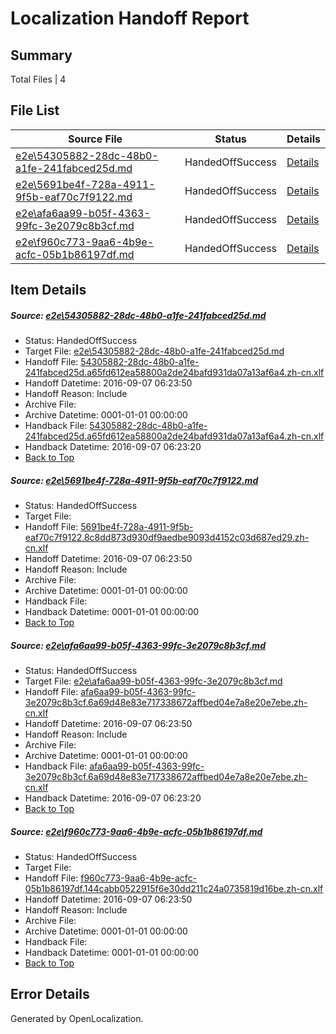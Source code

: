 # <a name='report-top'></a> Localization Handoff Report

## Summary
 Total Files | 4

## File List
 Source File | Status | Details 
 ----------- | ------ | ------- 
 [e2e\54305882-28dc-48b0-a1fe-241fabced25d.md](https://github.com/OpenLocalizationTestOrg/ol-test0/blob/dc0c97838b4ac0c2273dfa6a653f4e120365202d/e2e/54305882-28dc-48b0-a1fe-241fabced25d.md) | HandedOffSuccess | [Details](#ba768592bbf1b7734a6638b1766ac7f9e1b1a85e1)
 [e2e\5691be4f-728a-4911-9f5b-eaf70c7f9122.md](https://github.com/OpenLocalizationTestOrg/ol-test0/blob/2a5b79d5a7c6f24931d10c2158a3244b1c53b808/e2e/5691be4f-728a-4911-9f5b-eaf70c7f9122.md) | HandedOffSuccess | [Details](#9698fd3052055ea489528df8e5e5ff7ef57a83ec2)
 [e2e\afa6aa99-b05f-4363-99fc-3e2079c8b3cf.md](https://github.com/OpenLocalizationTestOrg/ol-test0/blob/7d276b64035d8fc8bc180bbdf80b2e8a5d9e2f35/e2e/afa6aa99-b05f-4363-99fc-3e2079c8b3cf.md) | HandedOffSuccess | [Details](#2b2d356cb2b17ae8640dddc131f1742e1159719b5)
 [e2e\f960c773-9aa6-4b9e-acfc-05b1b86197df.md](https://github.com/OpenLocalizationTestOrg/ol-test0/blob/04dd2aedc301004dac8c7d2195b622c0fd878fd2/e2e/f960c773-9aa6-4b9e-acfc-05b1b86197df.md) | HandedOffSuccess | [Details](#252557f9edc2fdc6c2e1f92e5bd87227333348197)

## Item Details
##### <a name='ba768592bbf1b7734a6638b1766ac7f9e1b1a85e1'></a> Source: [e2e\54305882-28dc-48b0-a1fe-241fabced25d.md](https://github.com/OpenLocalizationTestOrg/ol-test0/blob/dc0c97838b4ac0c2273dfa6a653f4e120365202d/e2e/54305882-28dc-48b0-a1fe-241fabced25d.md)
* Status: HandedOffSuccess
* Target File: [e2e\54305882-28dc-48b0-a1fe-241fabced25d.md](https://github.com/OpenLocalizationTestOrg/ol-test0-zhcn/blob/f6fd9e92c44a3ba00ece8d9fea2a2cce329567f0/e2e/54305882-28dc-48b0-a1fe-241fabced25d.md)
* Handoff File: [54305882-28dc-48b0-a1fe-241fabced25d.a65fd612ea58800a2de24bafd931da07a13af6a4.zh-cn.xlf](https://github.com/OpenLocalizationTestOrg/ol-test0-handoff/blob/ba148a631934edeae122ca48624eb8fa5e3e3bf5/ol-handoff/OpenLocalizationTestOrg/ol-test0-zhcn/ci/ht/54305882-28dc-48b0-a1fe-241fabced25d.a65fd612ea58800a2de24bafd931da07a13af6a4.zh-cn.xlf)
* Handoff Datetime: 2016-09-07 06:23:50
* Handoff Reason: Include
* Archive File: 
* Archive Datetime: 0001-01-01 00:00:00
* Handback File: [54305882-28dc-48b0-a1fe-241fabced25d.a65fd612ea58800a2de24bafd931da07a13af6a4.zh-cn.xlf](https://github.com/OpenLocalizationTestOrg/ol-test0-handback/blob/69deb85f7c6dc9d3d9ac615bed9758596e1e44b7/ol-handback/OpenLocalizationTestOrg/ol-test0-zhcn/ci/mt/54305882-28dc-48b0-a1fe-241fabced25d.a65fd612ea58800a2de24bafd931da07a13af6a4.zh-cn.xlf)
* Handback Datetime: 2016-09-07 06:23:20
* [Back to Top](#report-top)

##### <a name='9698fd3052055ea489528df8e5e5ff7ef57a83ec2'></a> Source: [e2e\5691be4f-728a-4911-9f5b-eaf70c7f9122.md](https://github.com/OpenLocalizationTestOrg/ol-test0/blob/2a5b79d5a7c6f24931d10c2158a3244b1c53b808/e2e/5691be4f-728a-4911-9f5b-eaf70c7f9122.md)
* Status: HandedOffSuccess
* Target File: 
* Handoff File: [5691be4f-728a-4911-9f5b-eaf70c7f9122.8c8dd873d930df9aedbe9093d4152c03d687ed29.zh-cn.xlf](https://github.com/OpenLocalizationTestOrg/ol-test0-handoff/blob/ba148a631934edeae122ca48624eb8fa5e3e3bf5/ol-handoff/OpenLocalizationTestOrg/ol-test0-zhcn/ci/ht/5691be4f-728a-4911-9f5b-eaf70c7f9122.8c8dd873d930df9aedbe9093d4152c03d687ed29.zh-cn.xlf)
* Handoff Datetime: 2016-09-07 06:23:50
* Handoff Reason: Include
* Archive File: 
* Archive Datetime: 0001-01-01 00:00:00
* Handback File: 
* Handback Datetime: 0001-01-01 00:00:00
* [Back to Top](#report-top)

##### <a name='2b2d356cb2b17ae8640dddc131f1742e1159719b5'></a> Source: [e2e\afa6aa99-b05f-4363-99fc-3e2079c8b3cf.md](https://github.com/OpenLocalizationTestOrg/ol-test0/blob/7d276b64035d8fc8bc180bbdf80b2e8a5d9e2f35/e2e/afa6aa99-b05f-4363-99fc-3e2079c8b3cf.md)
* Status: HandedOffSuccess
* Target File: [e2e\afa6aa99-b05f-4363-99fc-3e2079c8b3cf.md](https://github.com/OpenLocalizationTestOrg/ol-test0-zhcn/blob/f6fd9e92c44a3ba00ece8d9fea2a2cce329567f0/e2e/afa6aa99-b05f-4363-99fc-3e2079c8b3cf.md)
* Handoff File: [afa6aa99-b05f-4363-99fc-3e2079c8b3cf.6a69d48e83e717338672affbed04e7a8e20e7ebe.zh-cn.xlf](https://github.com/OpenLocalizationTestOrg/ol-test0-handoff/blob/ba148a631934edeae122ca48624eb8fa5e3e3bf5/ol-handoff/OpenLocalizationTestOrg/ol-test0-zhcn/ci/ht/afa6aa99-b05f-4363-99fc-3e2079c8b3cf.6a69d48e83e717338672affbed04e7a8e20e7ebe.zh-cn.xlf)
* Handoff Datetime: 2016-09-07 06:23:50
* Handoff Reason: Include
* Archive File: 
* Archive Datetime: 0001-01-01 00:00:00
* Handback File: [afa6aa99-b05f-4363-99fc-3e2079c8b3cf.6a69d48e83e717338672affbed04e7a8e20e7ebe.zh-cn.xlf](https://github.com/OpenLocalizationTestOrg/ol-test0-handback/blob/69deb85f7c6dc9d3d9ac615bed9758596e1e44b7/ol-handback/OpenLocalizationTestOrg/ol-test0-zhcn/ci/mt/afa6aa99-b05f-4363-99fc-3e2079c8b3cf.6a69d48e83e717338672affbed04e7a8e20e7ebe.zh-cn.xlf)
* Handback Datetime: 2016-09-07 06:23:20
* [Back to Top](#report-top)

##### <a name='252557f9edc2fdc6c2e1f92e5bd87227333348197'></a> Source: [e2e\f960c773-9aa6-4b9e-acfc-05b1b86197df.md](https://github.com/OpenLocalizationTestOrg/ol-test0/blob/04dd2aedc301004dac8c7d2195b622c0fd878fd2/e2e/f960c773-9aa6-4b9e-acfc-05b1b86197df.md)
* Status: HandedOffSuccess
* Target File: 
* Handoff File: [f960c773-9aa6-4b9e-acfc-05b1b86197df.144cabb0522915f6e30dd211c24a0735819d16be.zh-cn.xlf](https://github.com/OpenLocalizationTestOrg/ol-test0-handoff/blob/ba148a631934edeae122ca48624eb8fa5e3e3bf5/ol-handoff/OpenLocalizationTestOrg/ol-test0-zhcn/ci/ht/f960c773-9aa6-4b9e-acfc-05b1b86197df.144cabb0522915f6e30dd211c24a0735819d16be.zh-cn.xlf)
* Handoff Datetime: 2016-09-07 06:23:50
* Handoff Reason: Include
* Archive File: 
* Archive Datetime: 0001-01-01 00:00:00
* Handback File: 
* Handback Datetime: 0001-01-01 00:00:00
* [Back to Top](#report-top)


## Error Details

Generated by OpenLocalization.
